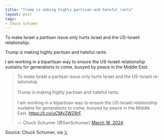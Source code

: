 ```yaml
---
title: "Trump is making highly partisan and hateful rants"
layout: post
tags:
- Chuck Schumer
---
```


To make Israel a partisan issue only hurts Israel and the US-Israeli relationship.

Trump is making highly partisan and hateful rants.

I am working in a bipartisan way to ensure the US-Israeli relationship sustains for generations to come, buoyed by peace in the Middle East.

<blockquote class="twitter-tweet"><p lang="en" dir="ltr">To make Israel a partisan issue only hurts Israel and the US-Israeli relationship.<br /><br />Trump is making highly partisan and hateful rants.<br /><br />I am working in a bipartisan way to ensure the US-Israeli relationship sustains for generations to come, buoyed by peace in the Middle East. <a href="https://t.co/uCMvZWZ8rF">https://t.co/uCMvZWZ8rF</a></p>&mdash; Chuck Schumer (@SenSchumer) <a href="https://twitter.com/SenSchumer/status/1769864510825767154?ref_src=twsrc%5Etfw">March 18, 2024</a></blockquote> <script async src="https://platform.twitter.com/widgets.js" charset="utf-8"></script>

Source: Chuck Schumer, via [𝕏](https://x.com)
